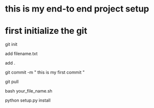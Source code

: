 # this is my end-to end project setup

# first initialize the git

git init

add filename.txt

add .     

git commit -m " this is my first commit "

git pull

bash your_file_name.sh

python setup.py install
